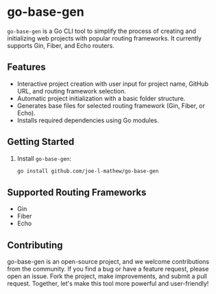 # go-base-gen

`go-base-gen` is a Go CLI tool to simplify the process of creating and initializing web projects with popular routing frameworks. It currently supports Gin, Fiber, and Echo routers.

## Features

- Interactive project creation with user input for project name, GitHub URL, and routing framework selection.
- Automatic project initialization with a basic folder structure.
- Generates base files for selected routing framework (Gin, Fiber, or Echo).
- Installs required dependencies using Go modules.

## Getting Started

1. Install `go-base-gen`:

   ```bash
   go install github.com/joe-l-mathew/go-base-gen

## Supported Routing Frameworks
 - Gin
 - Fiber
 - Echo

## Contributing
go-base-gen is an open-source project, and we welcome contributions from the community. If you find a bug or have a feature request, please open an issue. Fork the project, make improvements, and submit a pull request. Together, let's make this tool more powerful and user-friendly!
